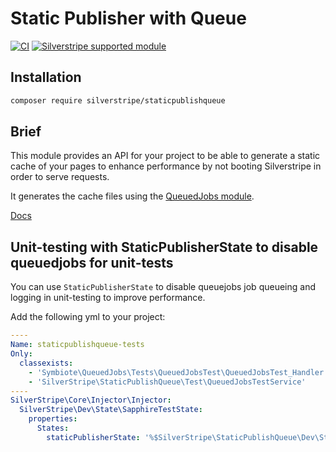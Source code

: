 # Static Publisher with Queue

[![CI](https://github.com/silverstripe/silverstripe-staticpublishqueue/actions/workflows/ci.yml/badge.svg)](https://github.com/silverstripe/silverstripe-staticpublishqueue/actions/workflows/ci.yml)
[![Silverstripe supported module](https://img.shields.io/badge/silverstripe-supported-0071C4.svg)](https://www.silverstripe.org/software/addons/silverstripe-commercially-supported-module-list/)

## Installation

```sh
composer require silverstripe/staticpublishqueue
```

## Brief

This module provides an API for your project to be able to generate a static cache of your pages to enhance
performance by not booting Silverstripe in order to serve requests.

It generates the cache files using the [QueuedJobs module](https://github.com/symbiote/silverstripe-queuedjobs).

[Docs](docs/en/index.md)


## Unit-testing with StaticPublisherState to disable queuedjobs for unit-tests

You can use `StaticPublisherState` to disable queuejobs job queueing and logging in unit-testing to improve performance.

Add the following yml to your project:

```yml
----
Name: staticpublishqueue-tests
Only:
  classexists:
    - 'Symbiote\QueuedJobs\Tests\QueuedJobsTest\QueuedJobsTest_Handler'
    - 'SilverStripe\StaticPublishQueue\Test\QueuedJobsTestService'
----
SilverStripe\Core\Injector\Injector:
  SilverStripe\Dev\State\SapphireTestState:
    properties:
      States:
        staticPublisherState: '%$SilverStripe\StaticPublishQueue\Dev\StaticPublisherState'
```
